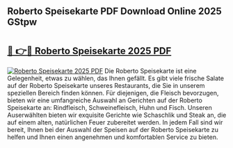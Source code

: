 ## Roberto Speisekarte PDF Download Online 2025 GStpw

# <h2><a href="http://gc9r8kk.nevu.top/?p=Roberto+Speisekarte">🔗 👉🔴 Roberto Speisekarte 2025 PDF</a></h2>

[![Roberto Speisekarte 2025 PDF](https://i.imgur.com/dBaPXMq.png)](http://gc9r8kk.nevu.top/?p=Roberto+Speisekarte)
Die Roberto Speisekarte ist eine Gelegenheit, etwas zu wählen, das Ihnen gefällt. Es gibt viele frische Salate auf der Roberto Speisekarte unseres Restaurants, die Sie in unserem speziellen Bereich finden können. Für diejenigen, die Fleisch bevorzugen, bieten wir eine umfangreiche Auswahl an Gerichten auf der Roberto Speisekarte an: Rindfleisch, Schweinefleisch, Huhn und Fisch. Unseren Auserwählten bieten wir exquisite Gerichte wie Schaschlik und Steak an, die auf einem alten, natürlichen Feuer zubereitet werden. In jedem Fall sind wir bereit, Ihnen bei der Auswahl der Speisen auf der Roberto Speisekarte zu helfen und Ihnen einen angenehmen und komfortablen Service zu bieten.
